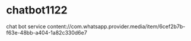 # chatbot1122
chat bot service 
content://com.whatsapp.provider.media/item/6cef2b7b-f63e-48bb-a404-1a82c330d6e7 
